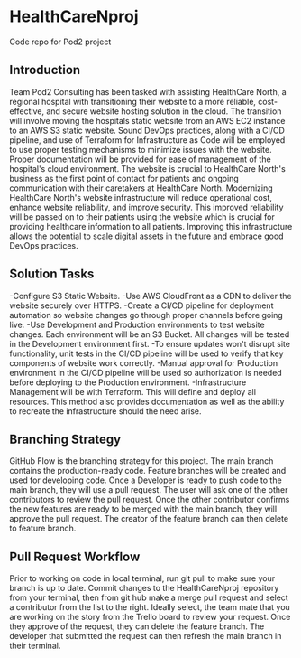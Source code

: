 # HealthCareNproj
Code repo for Pod2 project
## Introduction
Team Pod2 Consulting has been tasked with assisting HealthCare North, a regional hospital with transitioning their website to a more reliable, cost-effective, and secure website hosting solution in the cloud. The transition will involve moving the hospitals static website from an AWS EC2 instance to an AWS S3 static website. Sound DevOps practices, along with a CI/CD pipeline, and use of Terraform for Infrastructure as Code will be employed to use proper testing mechanisms to minimize issues with the website. Proper documentation will be provided for ease of management of the hospital's cloud environment.
The website is crucial to HealthCare North's business as the first point of contact for patients and ongoing communication with their caretakers at HealthCare North.
Modernizing HealthCare North's website infrastructure will reduce operational cost, enhance website reliability, and improve security. This improved reliability will be passed on to their patients using the website which is crucial for providing healthcare information to all patients. Improving this infrastructure allows the potential to scale digital assets in the future and embrace good DevOps practices.
## Solution Tasks
-Configure S3 Static Website.
-Use AWS CloudFront as a CDN to deliver the website securely over HTTPS.
-Create a CI/CD pipeline for deployment automation so website changes go through proper channels before going live.
-Use Development and Production environments to test website changes. Each environment will be an S3 Bucket. All changes will be tested in the Development environment first. 
-To ensure updates won't disrupt site functionality, unit tests in the CI/CD pipeline will be used to verify that key components of website work correctly.
-Manual approval for Production environment in the CI/CD pipeline will be used so authorization is needed before deploying to the Production environment.
-Infrastructure Management will be with Terraform. This will define and deploy all resources. This method also provides documentation as well as the ability to recreate the infrastructure should the need arise. 

## Branching Strategy
GitHub Flow is the branching strategy for this project. The main branch contains the production-ready code. Feature branches will be created and used for developing code. Once a Developer is ready to push code to the main branch, they will use a pull request. The user will ask one of the other contributors to review the pull request. Once the other contributor confirms the new features are ready to be merged with the main branch, they will approve the pull request. The creator of the feature branch can then delete to feature branch. 

## Pull Request Workflow
Prior to working on code in local terminal, run git pull to make sure your branch is up to date. Commit changes to the HealthCareNproj repository from your terminal, then from git hub make a merge pull request and select a contributor from the list to the right. Ideally select, the team mate that you are working on the story from the Trello board to review your request. Once they approve of the request, they can delete the feature branch. The developer that submitted the request can then refresh the main branch in their terminal. 